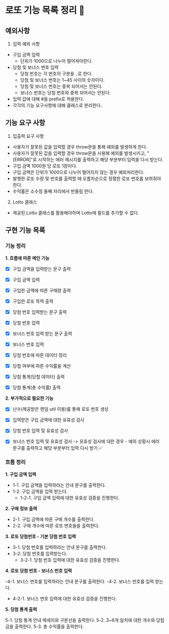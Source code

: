 # 로또 기능 목록 정리 🎱

## 예외사항

1. 입력 예외 사항
  <!-- (유효성 확인 시 필요한 조건 정리) -->

- 구입 금액 입력
  - 단위가 1000으로 나누어 떨어져야한다.
- 당첨 및 보너스 번호 입력
  - 당첨 번호는 각 번호의 구분을 `,`로 한다.
  - 당첨 및 보너스 번호는 1~45 사이의 숫자이다.
  - 당첨 및 보너스 번호는 중복 되어서는 안된다.
  - 보너스 번호는 당첨 번호와 중복 되어서는 안된다.
- 입력 값에 대해 #을 prefix로 적용한다.
- 각각의 기능 요구사항에 대해 클래스로 분리한다.

## 기능 요구 사항

1. 입출력 요구 사항

- 사용자가 잘못된 값을 입력할 경우 throw문을 통해 예외를 발생하게 한다.
- 사용자가 잘못된 값을 입력할 경우 throw문을 사용해 예외를 발생시키고, "[ERROR]"로 시작하는 에러 메시지를 출력하고 해당 부분부터 입력을 다시 받는다.
- 구입 금액 1000원 당 로또 1장이다.
- 구입 금액은 단위가 1000으로 나누어 떨어지지 않는 경우 예외처리한다.
- 발행한 로또 수량 및 번호를 출력할 때 오름차순으로 정렬한 로또 번호를 보여줘야 한다.
- 수익률은 소수점 둘째 자리에서 반올림 한다.

2. Lotto 클래스

- 제공된 Lotto 클래스를 활용해야하며 Lotto에 필드를 추가할 수 없다.


## 구현 기능 목록

### 기능 정리

**1. 흐름에 따른 메인 기능**
- [x] 구입 금액을 입력받는 문구 출력
- [x] 구입 금액 입력
- [x] 구입한 금액에 따른 구매량 출력
- [x] 구입한 로또 목력 출력
- [x] 당첨 번호 입력받는 문구 출력
- [x] 당첨 번호 입력
- [x] 보너스 번호 입력 받는 문구 출력
- [x] 보너스 번호 입력
- [x] 당첨 번호에 따른 데이터 정리
- [x] 당첨 여부에 따른 수익률을 계산
- [x] 당첨 통계(당첨 데이터) 출력
- [x] 당첨 통계(총 수익률) 출력


**2. 부가적으로 필요한 기능**

- [x] 난수(제공받은 랜덤 util 이용)를 통해 로또 번호 생성
- [x] 입력받은 구입 금액에 대한 유효성 검사 
- [x] 당첨 번호 입력 및 유효성 검사
- [x] 보너스 번호 입력 및 유효성 검사
-> 유효성 검사에 대한 경우 - 예외 상황시 에러 문구를 출력하고 해당 부분부터 입력 다시 받기 ✅



### 흐름 정리
 
**1. 구입 금액 입력**

- 1-1. 구입 금액을 입력하라는 안내 문구를 출력한다.
- 1-2. 구입 금액을 입력 받는다.
  - 1-2-1. 구입 금액 입력에 대한 유효성 검증을 진행한다.

**2. 구매 정보 출력**

- 2-1. 구입 금액에 따른 구매 개수를 출력한다.
- 2-2. 구매 개수에 따른 로또 번호들을 출력한다.

**3. 로또 당첨번호 - 기본 당첨 번호 입력**

- 3-1. 당첨 번호를 입력하라는 안내 문구를 출력한다.
- 3-2. 당첨 번호를 입력받는다.
  - 3-2-1. 당첨 번호 입력에 대한 유효성 검증을 진행한다.

**4. 로또 당첨 번호 - 보너스 번호 입력**

-4-1. 보너스 번호를 입력하라는 안내 문구를 출력한다.
-4-2. 보너스 번호를 입력 받는다.
  - 4-2-1. 보너스 번호 입력에 대한 유효성 검증을 진행한다.

**5. 당첨 통계 출력**

5-1. 당첨 통계 안내 메세지와 구분선을 출력한다.
5-2. 3~6개 일치에 대한 개수와 당첨금을 출력한다.
5-3. 총 수익률을 출력한다.
